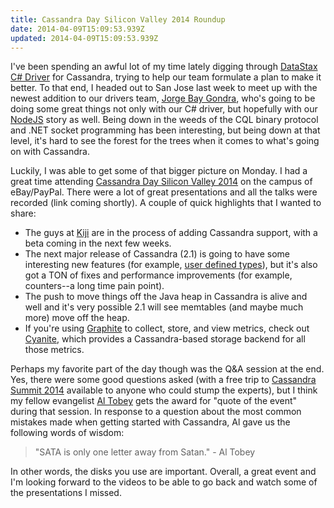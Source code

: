 ```yaml
---
title: Cassandra Day Silicon Valley 2014 Roundup
date: 2014-04-09T15:09:53.939Z
updated: 2014-04-09T15:09:53.939Z
---
```

I've been spending an awful lot of my time lately digging through [DataStax C#
Driver](https://github.com/datastax/csharp-driver) for Cassandra, trying to help our team formulate a plan to make it
better.  To that end, I headed out to San Jose last week to meet up with the newest addition to our drivers team, [Jorge
Bay Gondra](https://twitter.com/jorgebg), who's going to be doing some great things not only with our C# driver, but
hopefully with our [NodeJS](https://github.com/jorgebay/node-cassandra-cql) story as well.  Being down in the weeds of
the CQL binary protocol and .NET socket programming has been interesting, but being down at that level, it's hard to see
the forest for the trees when it comes to what's going on with Cassandra.

Luckily, I was able to get some of that bigger picture on Monday.  I had a great time attending [Cassandra Day Silicon
Valley 2014](http://cassandradaysiliconvalley2014.sched.org/) on the campus of eBay/PayPal.  There were a lot of great
presentations and all the talks were recorded (link coming shortly).  A couple of quick highlights that I wanted to
share:

* The guys at [Kiji](http://www.kiji.org/) are in the process of adding Cassandra support, with a beta coming in the
  next few weeks.
* The next major release of Cassandra (2.1) is going to have some interesting new features (for example, [user defined
  types](http://www.datastax.com/dev/blog/cql-in-2-1)), but it's also got a TON of fixes and performance improvements
  (for example, counters--a long time pain point).
* The push to move things off the Java heap in Cassandra is alive and well and it's very possible 2.1 will see memtables
  (and maybe much more) move off the heap.
* If you're using [Graphite](https://github.com/graphite-project/graphite-web) to collect, store, and view metrics,
  check out [Cyanite](https://github.com/pyr/cyanite), which provides a Cassandra-based storage backend for all those
  metrics.

Perhaps my favorite part of the day though was the Q&A session at the end.  Yes, there were some good questions asked
(with a free trip to [Cassandra Summit 2014](http://www.datastax.com/cassandrasummit14) available to anyone who could
stump the experts), but I think my fellow evangelist [Al Tobey](https://twitter.com/AlTobey) gets the award for "quote
of the event" during that session.  In response to a question about the most common mistakes made when getting started
with Cassandra, Al gave us the following words of wisdom:

> "SATA is only one letter away from Satan." - Al Tobey

In other words, the disks you use are important.  Overall, a great event and I'm looking forward to the videos to be
able to go back and watch some of the presentations I missed.

